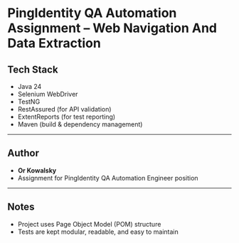 # PingIdentity QA Automation Assignment – Web Navigation And Data Extraction

## Tech Stack

- Java 24
- Selenium WebDriver
- TestNG
- RestAssured (for API validation)
- ExtentReports (for test reporting)
- Maven (build & dependency management)

---

## Author

- **Or Kowalsky**
- Assignment for PingIdentity QA Automation Engineer position

---

## Notes

- Project uses Page Object Model (POM) structure
- Tests are kept modular, readable, and easy to maintain
